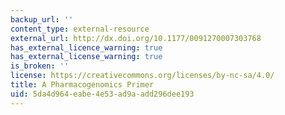 ```yaml
---
backup_url: ''
content_type: external-resource
external_url: http://dx.doi.org/10.1177/0091270007303768
has_external_licence_warning: true
has_external_license_warning: true
is_broken: ''
license: https://creativecommons.org/licenses/by-nc-sa/4.0/
title: A Pharmacogenomics Primer
uid: 5da4d964-eabe-4e53-ad9a-add296dee193
---
```

